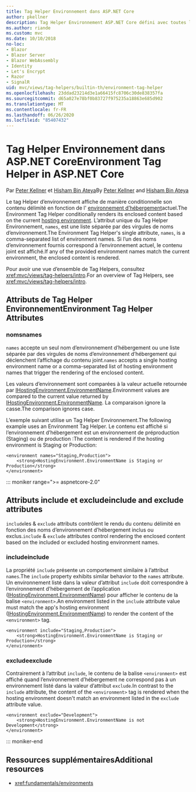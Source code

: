 ```yaml
---
title: Tag Helper Environnement dans ASP.NET Core
author: pkellner
description: Tag Helper Environnement ASP.NET Core défini avec toutes les propriétés
ms.author: riande
ms.custom: mvc
ms.date: 10/10/2018
no-loc:
- Blazor
- Blazor Server
- Blazor WebAssembly
- Identity
- Let's Encrypt
- Razor
- SignalR
uid: mvc/views/tag-helpers/builtin-th/environment-tag-helper
ms.openlocfilehash: 23ddad23214d3e1a66415fc8706c30de838357fa
ms.sourcegitcommit: d65a027e78bf0b83727f975235a18863e685d902
ms.translationtype: MT
ms.contentlocale: fr-FR
ms.lasthandoff: 06/26/2020
ms.locfileid: "85407432"
---
```

# <a name="environment-tag-helper-in-aspnet-core"></a><span data-ttu-id="8e1e8-103">Tag Helper Environnement dans ASP.NET Core</span><span class="sxs-lookup"><span data-stu-id="8e1e8-103">Environment Tag Helper in ASP.NET Core</span></span>

<span data-ttu-id="8e1e8-104">Par [Peter Kellner](https://peterkellner.net) et [Hisham Bin Ateya](https://twitter.com/hishambinateya)</span><span class="sxs-lookup"><span data-stu-id="8e1e8-104">By [Peter Kellner](https://peterkellner.net) and [Hisham Bin Ateya](https://twitter.com/hishambinateya)</span></span>

<span data-ttu-id="8e1e8-105">Le tag Helper d’environnement affiche de manière conditionnelle son contenu délimité en fonction de l' [environnement d’hébergement](xref:fundamentals/environments)actuel.</span><span class="sxs-lookup"><span data-stu-id="8e1e8-105">The Environment Tag Helper conditionally renders its enclosed content based on the current [hosting environment](xref:fundamentals/environments).</span></span> <span data-ttu-id="8e1e8-106">L’attribut unique du Tag Helper Environnement, `names`, est une liste séparée par des virgules de noms d’environnement.</span><span class="sxs-lookup"><span data-stu-id="8e1e8-106">The Environment Tag Helper's single attribute, `names`, is a comma-separated list of environment names.</span></span> <span data-ttu-id="8e1e8-107">Si l’un des noms d’environnement fournis correspond à l’environnement actuel, le contenu joint est affiché.</span><span class="sxs-lookup"><span data-stu-id="8e1e8-107">If any of the provided environment names match the current environment, the enclosed content is rendered.</span></span>

<span data-ttu-id="8e1e8-108">Pour avoir une vue d’ensemble de Tag Helpers, consultez <xref:mvc/views/tag-helpers/intro>.</span><span class="sxs-lookup"><span data-stu-id="8e1e8-108">For an overview of Tag Helpers, see <xref:mvc/views/tag-helpers/intro>.</span></span>

## <a name="environment-tag-helper-attributes"></a><span data-ttu-id="8e1e8-109">Attributs de Tag Helper Environnement</span><span class="sxs-lookup"><span data-stu-id="8e1e8-109">Environment Tag Helper Attributes</span></span>

### <a name="names"></a><span data-ttu-id="8e1e8-110">noms</span><span class="sxs-lookup"><span data-stu-id="8e1e8-110">names</span></span>

<span data-ttu-id="8e1e8-111">`names` accepte un seul nom d’environnement d’hébergement ou une liste séparée par des virgules de noms d’environnement d’hébergement qui déclenchent l’affichage du contenu joint.</span><span class="sxs-lookup"><span data-stu-id="8e1e8-111">`names` accepts a single hosting environment name or a comma-separated list of hosting environment names that trigger the rendering of the enclosed content.</span></span>

<span data-ttu-id="8e1e8-112">Les valeurs d’environnement sont comparées à la valeur actuelle retournée par [IHostingEnvironment.EnvironmentName](xref:Microsoft.AspNetCore.Hosting.IHostingEnvironment.EnvironmentName*).</span><span class="sxs-lookup"><span data-stu-id="8e1e8-112">Environment values are compared to the current value returned by [IHostingEnvironment.EnvironmentName](xref:Microsoft.AspNetCore.Hosting.IHostingEnvironment.EnvironmentName*).</span></span> <span data-ttu-id="8e1e8-113">La comparaison ignore la casse.</span><span class="sxs-lookup"><span data-stu-id="8e1e8-113">The comparison ignores case.</span></span>

<span data-ttu-id="8e1e8-114">L’exemple suivant utilise un Tag Helper Environnement.</span><span class="sxs-lookup"><span data-stu-id="8e1e8-114">The following example uses an Environment Tag Helper.</span></span> <span data-ttu-id="8e1e8-115">Le contenu est affiché si l’environnement d’hébergement est un environnement de préproduction (Staging) ou de production :</span><span class="sxs-lookup"><span data-stu-id="8e1e8-115">The content is rendered if the hosting environment is Staging or Production:</span></span>

```cshtml
<environment names="Staging,Production">
    <strong>HostingEnvironment.EnvironmentName is Staging or Production</strong>
</environment>
```

::: moniker range=">= aspnetcore-2.0"

## <a name="include-and-exclude-attributes"></a><span data-ttu-id="8e1e8-116">Attributs include et exclude</span><span class="sxs-lookup"><span data-stu-id="8e1e8-116">include and exclude attributes</span></span>

<span data-ttu-id="8e1e8-117">`include`les & `exclude` attributs contrôlent le rendu du contenu délimité en fonction des noms d’environnement d’hébergement inclus ou exclus.</span><span class="sxs-lookup"><span data-stu-id="8e1e8-117">`include` & `exclude` attributes control rendering the enclosed content based on the included or excluded hosting environment names.</span></span>

### <a name="include"></a><span data-ttu-id="8e1e8-118">include</span><span class="sxs-lookup"><span data-stu-id="8e1e8-118">include</span></span>

<span data-ttu-id="8e1e8-119">La propriété `include` présente un comportement similaire à l’attribut `names`.</span><span class="sxs-lookup"><span data-stu-id="8e1e8-119">The `include` property exhibits similar behavior to the `names` attribute.</span></span> <span data-ttu-id="8e1e8-120">Un environnement listé dans la valeur d’attribut `include` doit correspondre à l’environnement d’hébergement de l’application ([IHostingEnvironment.EnvironmentName](xref:Microsoft.AspNetCore.Hosting.IHostingEnvironment.EnvironmentName*)) pour afficher le contenu de la balise `<environment>`.</span><span class="sxs-lookup"><span data-stu-id="8e1e8-120">An environment listed in the `include` attribute value must match the app's hosting environment ([IHostingEnvironment.EnvironmentName](xref:Microsoft.AspNetCore.Hosting.IHostingEnvironment.EnvironmentName*)) to render the content of the `<environment>` tag.</span></span>

```cshtml
<environment include="Staging,Production">
    <strong>HostingEnvironment.EnvironmentName is Staging or Production</strong>
</environment>
```

### <a name="exclude"></a><span data-ttu-id="8e1e8-121">exclude</span><span class="sxs-lookup"><span data-stu-id="8e1e8-121">exclude</span></span>

<span data-ttu-id="8e1e8-122">Contrairement à l’attribut `include`, le contenu de la balise `<environment>` est affiché quand l’environnement d’hébergement ne correspond pas à un environnement listé dans la valeur d’attribut `exclude`.</span><span class="sxs-lookup"><span data-stu-id="8e1e8-122">In contrast to the `include` attribute, the content of the `<environment>` tag is rendered when the hosting environment doesn't match an environment listed in the `exclude` attribute value.</span></span>

```cshtml
<environment exclude="Development">
    <strong>HostingEnvironment.EnvironmentName is not Development</strong>
</environment>
```

::: moniker-end

## <a name="additional-resources"></a><span data-ttu-id="8e1e8-123">Ressources supplémentaires</span><span class="sxs-lookup"><span data-stu-id="8e1e8-123">Additional resources</span></span>

* <xref:fundamentals/environments>
